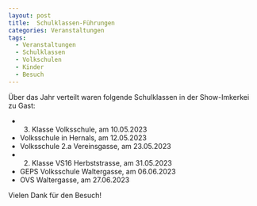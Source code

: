 ```yaml
---
layout: post
title:  Schulklassen-Führungen
categories: Veranstaltungen
tags:
  - Veranstaltungen
  - Schulklassen
  - Volkschulen
  - Kinder
  - Besuch
---
```


Über das Jahr verteilt waren folgende Schulklassen in der Show-Imkerkei zu Gast:

- 3. Klasse Volksschule, am 10.05.2023
- Volksschule in Hernals, am 12.05.2023
- Volksschule 2.a Vereinsgasse, am 23.05.2023
- 2. Klasse VS16 Herbststrasse, am 31.05.2023
- GEPS Volksschule Waltergasse, am 06.06.2023
- OVS Waltergasse, am 27.06.2023

Vielen Dank für den Besuch!
